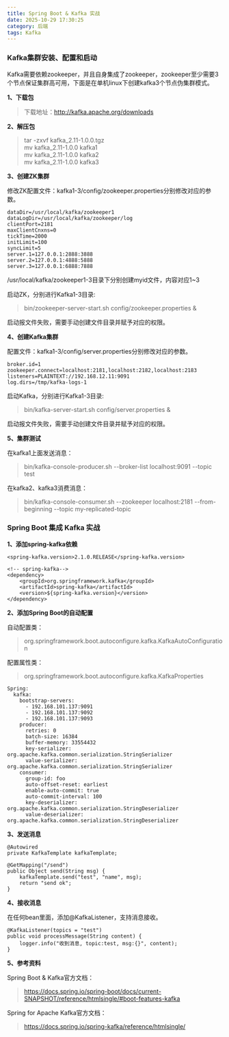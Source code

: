 ```yaml
---
title: Spring Boot & Kafka 实战
date: 2025-10-29 17:30:25
category: 后端
tags: Kafka
---
```


### Kafka集群安装、配置和启动

Kafka需要依赖zookeeper，并且自身集成了zookeeper，zookeeper至少需要3个节点保证集群高可用，下面是在单机linux下创建kafka3个节点伪集群模式。

**1、下载包**

> 下载地址：http://kafka.apache.org/downloads

**2、解压包**

> tar -zxvf kafka_2.11-1.0.0.tgz\
> mv kafka_2.11-1.0.0 kafka1\
> mv kafka_2.11-1.0.0 kafka2\
> mv kafka_2.11-1.0.0 kafka3

**3、创建ZK集群**

修改ZK配置文件：kafka1-3/config/zookeeper.properties分别修改对应的参数。

```
dataDir=/usr/local/kafka/zookeeper1
dataLogDir=/usr/local/kafka/zookeeper/log
clientPort=2181
maxClientCnxns=0
tickTime=2000
initLimit=100
syncLimit=5
server.1=127.0.0.1:2888:3888
server.2=127.0.0.1:4888:5888
server.3=127.0.0.1:6888:7888
```

/usr/local/kafka/zookeeper1-3目录下分别创建myid文件，内容对应1~3

启动ZK，分别进行Kafka1-3目录:

> bin/zookeeper-server-start.sh config/zookeeper.properties &

启动报文件失败，需要手动创建文件目录并赋予对应的权限。

**4、创建Kafka集群**

配置文件：kafka1-3/config/server.properties分别修改对应的参数。

```
broker.id=1 
zookeeper.connect=localhost:2181,localhost:2182,localhost:2183
listeners=PLAINTEXT://192.168.12.11:9091 
log.dirs=/tmp/kafka-logs-1
```

启动Kafka，分别进行Kafka1-3目录:

> bin/kafka-server-start.sh config/server.properties &

启动报文件失败，需要手动创建文件目录并赋予对应的权限。

**5、集群测试**

在kafka1上面发送消息：

> bin/kafka-console-producer.sh --broker-list localhost:9091 --topic test 

在kafka2、kafka3消费消息：

> bin/kafka-console-consumer.sh --zookeeper localhost:2181 --from-beginning --topic my-replicated-topic

### Spring Boot 集成 Kafka 实战

**1、添加spring-kafka依赖**

```
<spring-kafka.version>2.1.0.RELEASE</spring-kafka.version>

<!-- spring-kafka-->
<dependency>
    <groupId>org.springframework.kafka</groupId>
    <artifactId>spring-kafka</artifactId>
    <version>${spring-kafka.version}</version>
</dependency>
```

**2、添加Spring Boot的自动配置**

自动配置类：

> org.springframework.boot.autoconfigure.kafka.KafkaAutoConfiguration

配置属性类：
> org.springframework.boot.autoconfigure.kafka.KafkaProperties

```
Spring:
  kafka:
    bootstrap-servers:
      - 192.168.101.137:9091
      - 192.168.101.137:9092
      - 192.168.101.137:9093
    producer:
      retries: 0
      batch-size: 16384
      buffer-memory: 33554432
      key-serializer: org.apache.kafka.common.serialization.StringSerializer
      value-serializer: org.apache.kafka.common.serialization.StringSerializer
    consumer:
      group-id: foo
      auto-offset-reset: earliest
      enable-auto-commit: true
      auto-commit-interval: 100
      key-deserializer: org.apache.kafka.common.serialization.StringDeserializer
      value-deserializer: org.apache.kafka.common.serialization.StringDeserializer
```

**3、发送消息**


```
@Autowired
private KafkaTemplate kafkaTemplate;

@GetMapping("/send")
public Object send(String msg) {
	kafkaTemplate.send("test", "name", msg);
	return "send ok";
}

```

**4、接收消息**

在任何bean里面，添加@KafkaListener，支持消息接收。


```
@KafkaListener(topics = "test")
public void processMessage(String content) {
	logger.info("收到消息, topic:test, msg:{}", content);
}
```

**5、参考资料**

Spring Boot & Kafka官方文档：

> https://docs.spring.io/spring-boot/docs/current-SNAPSHOT/reference/htmlsingle/#boot-features-kafka

Spring for Apache Kafka官方文档：

> https://docs.spring.io/spring-kafka/reference/htmlsingle/


